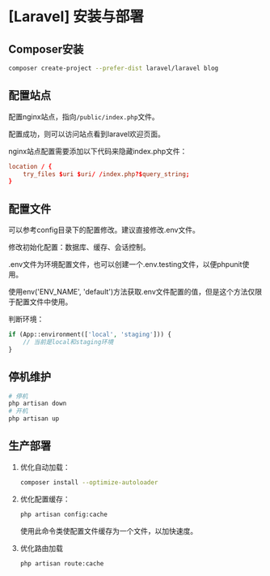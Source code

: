 # [Laravel] 安装与部署



## Composer安装

```bash
composer create-project --prefer-dist laravel/laravel blog
```



## 配置站点

配置nginx站点，指向`/public/index.php`文件。

配置成功，则可以访问站点看到laravel欢迎页面。

nginx站点配置需要添加以下代码来隐藏index.php文件：

```conf
location / {
    try_files $uri $uri/ /index.php?$query_string;
}
```



## 配置文件

可以参考config目录下的配置修改。建议直接修改.env文件。

修改初始化配置：数据库、缓存、会话控制。

.env文件为环境配置文件，也可以创建一个.env.testing文件，以便phpunit使用。

使用env('ENV_NAME', 'default')方法获取.env文件配置的值，但是这个方法仅限于配置文件中使用。

判断环境：

```php
if (App::environment(['local', 'staging'])) {
    // 当前是local和staging环境
}
```



## 停机维护

```bash
# 停机
php artisan down
# 开机
php artisan up
```



## 生产部署

1. 优化自动加载：

   ```bash
   composer install --optimize-autoloader
   ```

2. 优化配置缓存：

   ```bash
   php artisan config:cache
   ```

   使用此命令类使配置文件缓存为一个文件，以加快速度。

3. 优化路由加载

   ```bash
   php artisan route:cache
   ```

   ​